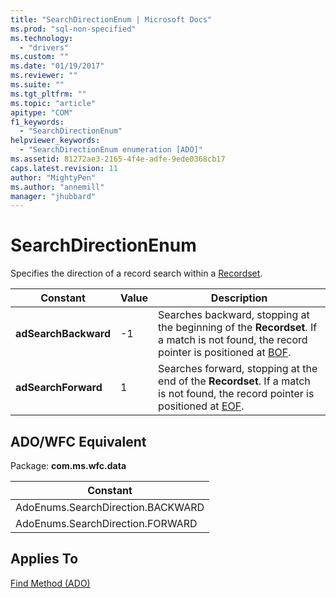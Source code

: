 ```yaml
---
title: "SearchDirectionEnum | Microsoft Docs"
ms.prod: "sql-non-specified"
ms.technology:
  - "drivers"
ms.custom: ""
ms.date: "01/19/2017"
ms.reviewer: ""
ms.suite: ""
ms.tgt_pltfrm: ""
ms.topic: "article"
apitype: "COM"
f1_keywords: 
  - "SearchDirectionEnum"
helpviewer_keywords: 
  - "SearchDirectionEnum enumeration [ADO]"
ms.assetid: 81272ae3-2165-4f4e-adfe-9ede0368cb17
caps.latest.revision: 11
author: "MightyPen"
ms.author: "annemill"
manager: "jhubbard"
---
```

# SearchDirectionEnum
Specifies the direction of a record search within a [Recordset](../../../ado/reference/ado-api/recordset-object-ado.md).  
  
|Constant|Value|Description|  
|--------------|-----------|-----------------|  
|**adSearchBackward**|-1|Searches backward, stopping at the beginning of the **Recordset**. If a match is not found, the record pointer is positioned at [BOF](../../../ado/reference/ado-api/bof-eof-properties-ado.md).|  
|**adSearchForward**|1|Searches forward, stopping at the end of the **Recordset**. If a match is not found, the record pointer is positioned at [EOF](../../../ado/reference/ado-api/bof-eof-properties-ado.md).|  
  
## ADO/WFC Equivalent  
 Package: **com.ms.wfc.data**  
  
|Constant|  
|--------------|  
|AdoEnums.SearchDirection.BACKWARD|  
|AdoEnums.SearchDirection.FORWARD|  
  
## Applies To  
 [Find Method (ADO)](../../../ado/reference/ado-api/find-method-ado.md)